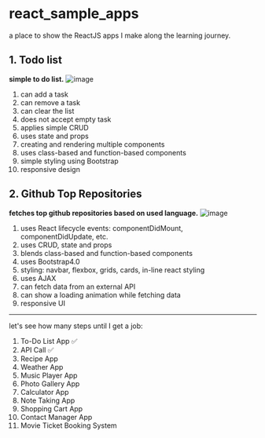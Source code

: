 # react_sample_apps
a place to show the ReactJS apps I make along the learning journey.

## 1. Todo list
**simple to do list.**
![image](https://user-images.githubusercontent.com/13819151/219040104-f17ff7db-ea53-4c51-b26c-8843a7ea35f5.png)

1. can add a task
2. can remove a task
3. can clear the list
4. does not accept empty task
5. applies simple CRUD
6. uses state and props
7. creating and rendering multiple components
8. uses class-based and function-based components
9. simple styling using Bootstrap
10. responsive design

## 2. Github Top Repositories
**fetches top github repositories based on used language.**
![image](https://user-images.githubusercontent.com/13819151/219040837-0759e9df-c698-4884-a9b3-e539d94df2da.png)

1. uses React lifecycle events: componentDidMount, componentDidUpdate, etc.
2. uses CRUD, state and props
3. blends class-based and function-based components
4. uses Bootstrap4.0
5. styling: navbar, flexbox, grids, cards, in-line react styling
6. uses AJAX
7. can fetch data from an external API
8. can show a loading animation while fetching data
9. responsive UI

---
let's see how many steps until I get a job:
1. To-Do List App ✅
2. API Call ✅
3. Recipe App 
4. Weather App 
5. Music Player App 
6. Photo Gallery App 
7. Calculator App 
8. Note Taking App 
9. Shopping Cart App 
10. Contact Manager App 
10. Movie Ticket Booking System
